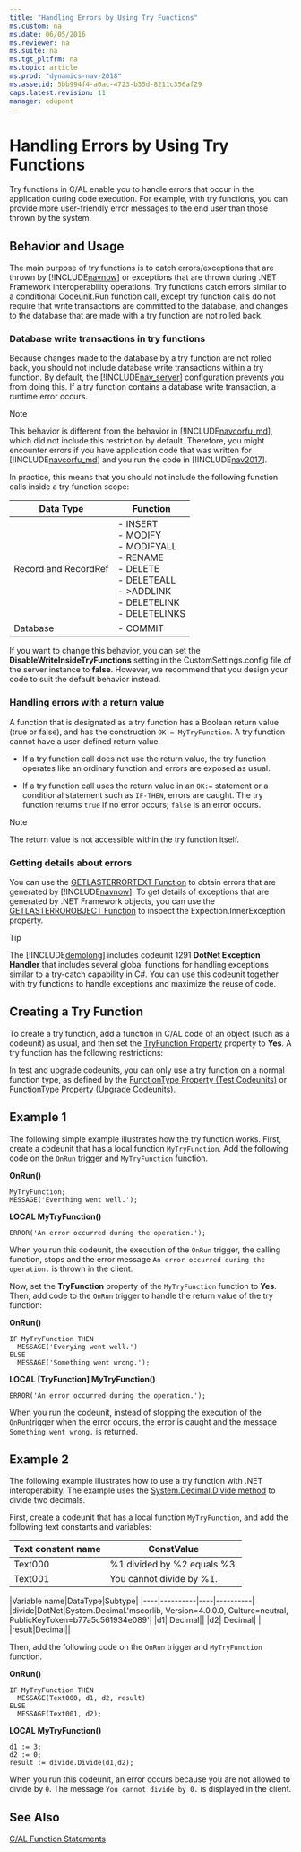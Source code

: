 ```yaml
---
title: "Handling Errors by Using Try Functions"
ms.custom: na
ms.date: 06/05/2016
ms.reviewer: na
ms.suite: na
ms.tgt_pltfrm: na
ms.topic: article
ms.prod: "dynamics-nav-2018"
ms.assetid: 5bb994f4-a0ac-4723-b35d-8211c356af29
caps.latest.revision: 11
manager: edupont
---
```

# Handling Errors by Using Try Functions
Try functions in C/AL enable you to handle errors that occur in the application during code execution. For example, with try functions, you can provide more user-friendly error messages to the end user than those thrown by the system.  

## Behavior and Usage  
The main purpose of try functions is to catch errors/exceptions that are thrown by [!INCLUDE[navnow](includes/navnow_md.md)] or exceptions that are thrown during .NET Framework interoperability operations. Try functions catch errors similar to a conditional Codeunit.Run function call, except try function calls do not require that write transactions are committed to the database, and changes to the database that are made with a try function are not rolled back.

### <a name="DbWriteTransactions"></a>Database write transactions in try functions
Because changes made to the database by a try function are not rolled back, you should not include database write transactions within a try function. By default, the [!INCLUDE[nav_server](includes/nav_server_md.md)] configuration prevents you from doing this. If a try function contains a database write transaction, a runtime error occurs.

> [!Note]
> This behavior is different from the behavior in [!INCLUDE[navcorfu_md](includes/navcorfu_md.md)], which did not include this restriction by default. Therefore, you might encounter errors if you have application code that was written for [!INCLUDE[navcorfu_md](includes/navcorfu_md.md)] and you run the code in [!INCLUDE[nav2017](includes/nav2017.md)].
> 
> In practice, this means that you should not include the following function calls inside a try function scope:  
> 
> |Data Type|Function|  
> |---------------|--------------|  
> |Record and RecordRef|-   INSERT<br />-   MODIFY<br />-   MODIFYALL<br />-   RENAME<br />-   DELETE<br />-   DELETEALL<br />-   >ADDLINK<br />-   DELETELINK<br />-   DELETELINKS|  
> |Database|-   COMMIT|
> 
> If you want to change this behavior, you can set the **DisableWriteInsideTryFunctions** setting in the CustomSettings.config file of the server instance to **false**. However, we recommend that you design your code to suit the default behavior instead.

### Handling errors with a return value
A function that is designated as a try function has a Boolean return value \(true or false\), and has the construction `OK:= MyTryFunction`. A try function cannot have a user-defined return value.

- If a try function call does not use the return value, the try function operates like an ordinary function and errors are exposed as usual.  

- If a try function call uses the return value in an `OK:=` statement or a conditional statement such as `IF-THEN`, errors are caught. The try function returns `true` if no error occurs; `false` is an error occurs. 

> [!NOTE]  
>  The return value is not accessible within the try function itself.  

### Getting details about errors
You can use the [GETLASTERRORTEXT Function](GETLASTERRORTEXT-Function.md) to obtain errors that are generated by [!INCLUDE[navnow](includes/navnow_md.md)]. To get details of exceptions that are generated by .NET Framework objects, you can use the [GETLASTERROROBJECT Function](GETLASTERROROBJECT-Function.md) to inspect the Expection.InnerException property.

> [!TIP]  
>  The [!INCLUDE[demolong](includes/demolong_md.md)] includes codeunit 1291 **DotNet Exception Handler** that includes several global functions for handling exceptions similar to a try-catch capability in C\#. You can use this codeunit together with try functions to handle exceptions and maximize the reuse of code.     

## Creating a Try Function  
To create a try function, add a function in C/AL code of an object \(such as a codeunit\) as usual, and then set the [TryFunction Property](TryFunction-Property.md) property to **Yes**. A try function has the following restrictions:  

In test and upgrade codeunits, you can only use a try function on a normal function type, as defined by the [FunctionType Property \(Test Codeunits\)](FunctionType-Property--Test-Codeunits-.md) or [FunctionType Property \(Upgrade Codeunits\)](FunctionType-Property--Upgrade-Codeunits-.md).  

## Example 1 
The following simple example illustrates how the try function works. First, create a codeunit that has a local function `MyTryFunction`. Add the following code on the `OnRun` trigger and `MyTryFunction` function.

**OnRun()**
```
MyTryFunction;
MESSAGE('Everthing went well.');
```

**LOCAL MyTryFunction()**
```
ERROR('An error occurred during the operation.');
```

When you run this codeunit, the execution of the `OnRun` trigger, the calling function, stops and the error message `An error occurred during the operation.` is thrown in the client.


Now, set the **TryFunction** property of the  `MyTryFunction` function to **Yes**. Then, add code to the `OnRun` trigger to handle the return value of the try function: 

**OnRun()**
```
IF MyTryFunction THEN
  MESSAGE('Everying went well.')
ELSE
  MESSAGE('Something went wrong.');
```

**LOCAL [TryFunction] MyTryFunction()**
```
ERROR('An error occurred during the operation.');
```

When you run the codeunit, instead of stopping the execution of the `OnRun`trigger when the error occurs, the error is caught and the message `Something went wrong.` is returned.

## Example 2 
The following example illustrates how to use a try function with .NET interoperabilty. The example uses the [System.Decimal.Divide method](https://msdn.microsoft.com/en-us/library/system.decimal.divide(v=vs.110).aspx) to divide two decimals. 

First, create a codeunit that has a local function `MyTryFunction`, and add the following text constants and variables:

|Text constant name|ConstValue|
|----|----------|
|Text000|	%1 divided by %2 equals %3.|
|Text001|	You cannot divide by %1.|


|Variable name|DataType|Subtype|
|----|----------|----|----------|
|divide|DotNet|System.Decimal.'mscorlib, Version=4.0.0.0, Culture=neutral, PublicKeyToken=b77a5c561934e089'|
|d1|	Decimal||
|d2|	Decimal| |
|result|Decimal||

Then, add the following code on the `OnRun` trigger and `MyTryFunction` function.

**OnRun()**
```
IF MyTryFunction THEN
  MESSAGE(Text000, d1, d2, result)
ELSE
  MESSAGE(Text001, d2);
```

**LOCAL MyTryFunction()**
```
d1 := 3;
d2 := 0;
result := divide.Divide(d1,d2);
```

When you run this codeunit, an error occurs because you are not allowed to divide by `0`. The message `You cannot divide by 0.` is displayed in the client. 



<!-- 
The following example illustrates the use of a try function together with codeunit 1291 **DotNet Exception Handler** to handle .NET Framework Interoperability exceptions. The code is in text file format and has been simplified for illustration. The `CallTryPostingDotNet` function runs the try function `TryPostSomething` in a conditional statement to catch .NET Framework Interoperability exceptions. Errors other than `IndexOutOfRangeException` type are re-thrown.  

```  
[TryFunction]  
PROCEDURE TryPostingSomething@1();  
BEGIN  
  CODEUNIT.RUN(CODEUNIT::"Purch.-Post");  
END;  

PROCEDURE CallTryPostingDotNet @2();  
VAR  
  MyPostingCodeunit@1 : Codeunit 90;  
  MyDotNetExceptionHandler@2 : Codeunit 1291;  
  IndexOutOfRangeException@3 : DotNet 'mscorlib, Version=4.0.0.0, Culture=neutral, PublicKeyToken=b77a5c561934e089'.System.IndexOutOfRangeException'  
BEGIN  
  IF TryPostingSomething THEN  
    MESSAGE('Posting succeeded.')  
  ELSE BEGIN  
    MyDotNetExceptionHandler.Collect;  
    IF MyDotNetExceptionHandler.TryCastToType(IndexOutOfRangeException) THEN  
      MESSAGE('The index used to find the value was not valid.')  
    ELSE  
      MyDotNetExceptionHandler.Rethrow;  
  END;  
END;  
```  
-->


## See Also  
 [C/AL Function Statements](C-AL-Function-Statements.md)
